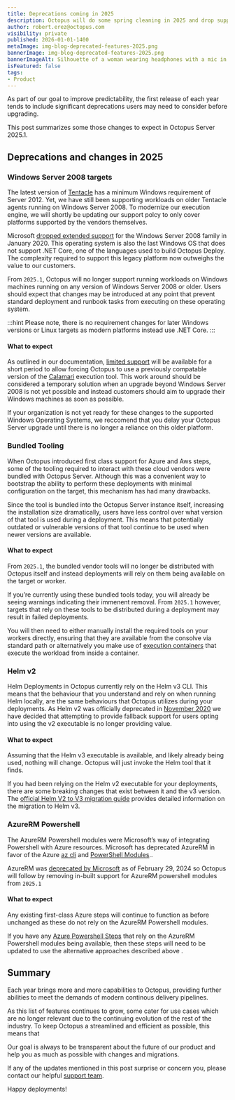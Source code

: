 ```yaml
---
title: Deprecations coming in 2025
description: Octopus will do some spring cleaning in 2025 and drop support for outdated features. Learn which ones and why.
author: robert.erez@octopus.com
visibility: private
published: 2026-01-01-1400
metaImage: img-blog-deprecated-features-2025.png
bannerImage: img-blog-deprecated-features-2025.png
bannerImageAlt: Silhouette of a woman wearing headphones with a mic in an Octopus branded tee holding a tablet.
isFeatured: false
tags: 
- Product
---
```


As part of our goal to improve predictability, the first release of each year tends to include significant deprecations users may need to consider before upgrading.

This post summarizes some those changes to expect in Octopus Server 2025.1.

## Deprecations and changes in 2025

### Windows Server 2008 targets

The latest version of [Tentacle](https://octopus.com/docs/infrastructure/deployment-targets/tentacle/windows/requirements#windows-server) has a minimum Windows requirement of Server 2012. Yet, we have still been supporting workloads on older Tentacle agents running on Windows Server 2008. To modernize our execution engine, we will shortly be updating our support polcy to only cover platforms supported by the vendors themselves. 

Microsoft [dropped extended support](https://learn.microsoft.com/en-us/lifecycle/products/windows-server-2008) for the Windows Server 2008 family in January 2020. This operating system is also the last Windows OS that does not support .NET Core, one of the languages used to build Octopus Deploy. The complexity required to support this legacy platform now outweighs the value to our customers.

From `2025.1`, Octopus will no longer support running workloads on Windows machines running on any version of Windows Server 2008 or older. Users should expect that changes may be introduced at any point that prevent standard deployment and runbook tasks from executing on these operating system.

:::hint
Please note, there is no requirement changes for later Windows versions or Linux targets as modern platforms instead use .NET Core.
:::

#### What to expect
As outlined in our documentation, [limited support](https://octopus.com/docs/infrastructure/deployment-targets/tentacle/windows#windows-server-2008-limited-support) will be available for a short period to allow forcing Octopus to use a previously compatable version of the [Calamari](https://octopus.com/docs/octopus-rest-api/calamari) execution tool. This work around should be considered a temporary solution when an upgrade beyond Windows Server 2008 is not yet possible and instead customers should aim to upgrade their Windows machines as soon as possible.

If your organization is not yet ready for these changes to the supported Windows Operating Systems, we reccomend that you delay your Octopus Server upgrade until there is no longer a reliance on this older platform.

### Bundled Tooling
When Octopus introduced first class support for Azure and Aws steps, some of the tooling required to interact with these cloud vendors were bundled with Octopus Server. Although this was a convenient way to bootstrap the ability to perform these deployments with minimal configuration on the target, this mechanism has had many drawbacks.

Since the tool is bundled into the Octopus Server instance itself, increasing the installation size dramatically, users have less control over what version of that tool is used during a deployment. This means that potentially outdated or vulnerable versions of that tool continue to be used when newer versions are available. 

#### What to expect
From `2025.1`, the bundled vendor tools will no longer be distributed with Octopus itself and instead deployments will rely on them being available on the target or worker.

If you’re currently using these bundled tools today, you will already be seeing warnings indicating their immenent removal. From `2025.1` however, targets that rely on these tools to be distributed during a deployment may result in failed deployments.

You will then need to either manually install the required tools on your workers directly, ensuring that they are available from the consolve via standard path or alternatively you make use of [execution containers](https://octopus.com/docs/projects/steps/execution-containers-for-workers) that execute the workload from inside a container.

### Helm v2
Helm Deployments in Octopus currently rely on the Helm v3 CLI. This means that the behaviour that you understand and rely on when running Helm locally, are the same behaviours that Octopus utilizes during your deployments. As Helm v2 was officially deprecated in [November 2020](https://helm.sh/blog/helm-v2-deprecation-timeline/) we have decided that attempting to provide fallback support for users opting into using the v2 executable is no longer providing value.


#### What to expect
Assuming that the Helm v3 executable is available, and likely already being used, nothing will change. Octopus will just invoke the Helm tool that it finds. 

If you had been relying on the Helm v2 executable for your deployments, there are some breaking changes that exist between it and the v3 version. The [official Helm V2 to V3 migration guide](https://helm.sh/docs/topics/v2_v3_migration/) provides detailed information on the migration to Helm v3. 


### AzureRM Powershell
The AzureRM Powershell modules were Microsoft’s way of integrating Powershell with Azure resources. Microsoft has deprecated AzureRM in favor of the Azure [az cli](https://learn.microsoft.com/en-us/cli/azure/) and [PowerShell Modules](https://learn.microsoft.com/en-us/powershell/azure/new-azureps-module-az?view=azps-13.0.0)..

AzureRM was [deprecated by Microsoft](https://learn.microsoft.com/en-us/powershell/azure/azurerm-retirement-overview) as of February 29, 2024 so Octopus will follow by removing in-built support for AzureRM powershell modules from `2025.1`

#### What to expect
Any existing first-class Azure steps will continue to function as before unchanged as these do not rely on the AzureRM Powershell modules. 

If you have any [Azure Powershell Steps](https://octopus.com/docs/deployments/azure/running-azure-powershell) that rely on the AzureRM Powershell modules being available, then these steps will need to be updated to use the alternative approaches described above .


## Summary
Each year brings more and more capabilities to Octopus, providing further abilities to meet the demands of modern continous delivery pipelines. 

As this list of features continues to grow, some cater for use cases which are no longer relevant due to the continuing evolution of the rest of the industry. To keep Octopus a streamlined and efficient as possible, this means that 

Our goal is always to be transparent about the future of our product and help you as much as possible with changes and migrations.

If any of the updates mentioned in this post surprise or concern you, please contact our helpful [support team](mailto:support@octopus.com).

Happy deployments!